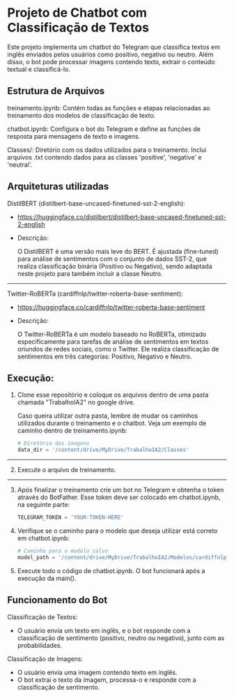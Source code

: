 # Projeto de Chatbot com Classificação de Textos

Este projeto implementa um chatbot do Telegram que classifica textos em inglês enviados pelos usuários como positivo, negativo ou neutro. Além disso, o bot pode processar imagens contendo texto, extrair o conteúdo textual e classificá-lo.


## Estrutura de Arquivos

treinamento.ipynb: Contém todas as funções e etapas relacionadas ao treinamento dos modelos de classificação de texto.

chatbot.ipynb: Configura o bot do Telegram e define as funções de resposta para mensagens de texto e imagens.

Classes/: Diretório com os dados utilizados para o treinamento. Inclui arquivos .txt contendo dados para as classes 'positive', 'negative' e 'neutral'.

## Arquiteturas utilizadas
DistilBERT (distilbert-base-uncased-finetuned-sst-2-english):

- https://huggingface.co/distilbert/distilbert-base-uncased-finetuned-sst-2-english

- Descrição:

    O DistilBERT é uma versão mais leve do BERT. É ajustada (fine-tuned) para análise de sentimentos com o conjunto de dados SST-2, que realiza classificação binária (Positivo ou Negativo), sendo adaptada neste projeto para também incluir a classe Neutro.

---

Twitter-RoBERTa (cardiffnlp/twitter-roberta-base-sentiment):

- https://huggingface.co/cardiffnlp/twitter-roberta-base-sentiment

- Descrição:

    O Twitter-RoBERTa é um modelo baseado no RoBERTa, otimizado especificamente para tarefas de análise de sentimentos em textos oriundos de redes sociais, como o Twitter.
    Ele realiza classificação de sentimentos em três categorias: Positivo, Negativo e Neutro.


    
## Execução:

1. Clone esse repositório e coloque os arquivos dentro de uma pasta chamada "TrabalhoIA2" no google drive. 

    Caso queira utilizar outra pasta, lembre de mudar os caminhos utilizados durante o treinamento e o chatbot. Veja um exemplo de caminho dentro de treinamento.ipynb: 

    ```python
    # Diretório das imagens
    data_dir = '/content/drive/MyDrive/TrabalhoIA2/Classes'
    ```
---
2. Execute o arquivo de treinamento.
---
3. Após finalizar o treinamento crie um bot no Telegram e obtenha o token através do BotFather. Esse token deve ser colocado em chatbot.ipynb, na seguinte parte:

    ```python
    TELEGRAM_TOKEN = 'YOUR-TOKEN-HERE'
    ```
4. Verifique se o caminho para o modelo que deseja utilizar está correto em chatbot.ipynb: 
    ```python
    # Caminho para o modelo salvo
    model_path = '/content/drive/MyDrive/TrabalhoIA2/Modelos/cardiffnlp_twitter-roberta-base-sentiment'
    ```

5. Execute todo o código de chatbot.ipynb. O bot funcionará após a execução da main().

## Funcionamento do Bot

Classificação de Textos:

- O usuário envia um texto em inglês, e o bot responde com a classificação de sentimento (positivo, neutro ou negativo), junto com as probabilidades.

Classificação de Imagens:

- O usuário envia uma imagem contendo texto em inglês.
- O bot extrai o texto da imagem, processa-o e responde com a classificação de sentimento.